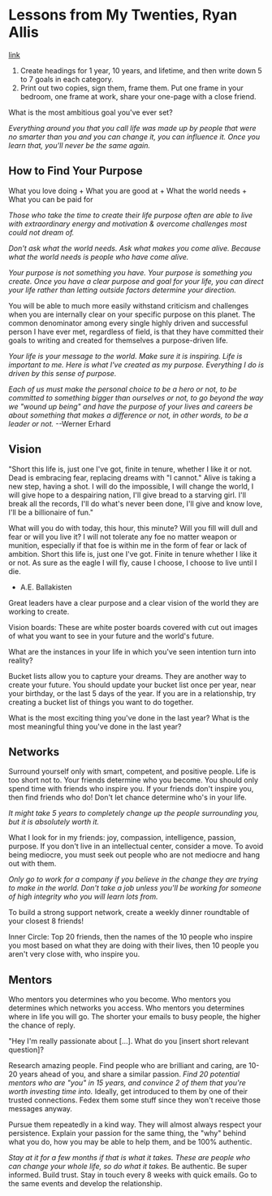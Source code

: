 # Lessons from My Twenties, Ryan Allis
[link](http://www.scribd.com/doc/236446010/Lessons-From-My-20s-By-Ryan-Allis)

1. Create headings for 1 year, 10 years, and lifetime, and then write down 5 to 7 goals in each category.
2. Print out two copies, sign them, frame them. Put one frame in your bedroom, one frame at work, share your one-page with a close friend.

What is the most ambitious goal you've ever set?

*Everything around you that you call life was made up by people that were no smarter than you and you can change it, you can influence it. Once you learn that, you'll never be the same again.*

## How to Find Your Purpose

What you love doing + What you are good at + What the world needs + What you can be paid for

*Those who take the time to create their life purpose often are able to live with extraordinary energy and motivation & overcome challenges most could not dream of.*

*Don't ask what the world needs. Ask what makes you come alive. Because what the world needs is people who have come alive.*

*Your purpose is not something you have. Your purpose is something you create. Once you have a clear purpose and goal for your life, you can direct your life rather than letting outside factors determine your direction.*

You will be able to much more easily withstand criticism and challenges when you are internally clear on your specific purpose on this planet. The common denominator among every single highly driven and successful person I have ever met, regardless of field, is that they have committed their goals to writing and created for themselves a purpose-driven life.

*Your life is your message to the world. Make sure it is inspiring. Life is important to me. Here is what I've created as my purpose. Everything I do is driven by this sense of purpose.*

*Each of us must make the personal choice to be a hero or not, to be committed to something bigger than ourselves or not, to go beyond the way we "wound up being" and have the purpose of your lives and careers be about something that makes a difference or not, in other words, to be a leader or not.* --Werner Erhard

## Vision

"Short this life is, just one I've got, finite in tenure, whether I like it or not. Dead is embracing fear, replacing dreams with "I cannot." Alive is taking a new step, having a shot. I will do the impossible, I will change the world, I will give hope to a despairing nation, I'll give bread to a starving girl. I'll break all the records, I'll do what's never been done, I'll give and know love, I'll be a billionaire of fun."

What will you do with today, this hour, this minute? Will you fill will dull and fear or will you live it? I will not tolerate any foe no matter weapon or munition, especially if that foe is within me in the form of fear or lack of ambition. Short this life is, just one I've got. Finite in tenure whether I like it or not. As sure as the eagle I will fly, cause I choose, I choose to live until I die.

- A.E. Ballakisten

Great leaders have a clear purpose and a clear vision of the world they are working to create.

Vision boards: These are white poster boards covered with cut out images of what you want to see in your future and the world's future.

What are the instances in your life in which you've seen intention turn into reality?

Bucket lists allow you to capture your dreams. They are another way to create your future. You should update your bucket list once per year, near your birthday, or the last 5 days of the year. If you are in a relationship, try creating a bucket list of things you want to do together.

What is the most exciting thing you've done in the last year? What is the most meaningful thing you've done in the last year?

## Networks

Surround yourself only with smart, competent, and positive people. Life is too short not to. Your friends determine who you become. You should only spend time with friends who inspire you. If your friends don't inspire you, then find friends who do! Don't let chance determine who's in your life.

*It might take 5 years to completely change up the people surrounding you, but it is absolutely worth it.*

What I look for in my friends: joy, compassion, intelligence, passion, purpose. If you don't live in an intellectual center, consider a move. To avoid being mediocre, you must seek out people who are not mediocre and hang out with them.

*Only go to work for a company if you believe in the change they are trying to make in the world. Don't take a job unless you'll be working for someone of high integrity who you will learn lots from.*

To build a strong support network, create a weekly dinner roundtable of your closest 8 friends!

Inner Circle: Top 20 friends, then the names of the 10 people who inspire you most based on what they are doing with their lives, then 10 people you aren't very close with, who inspire you.

## Mentors

Who mentors you determines who you become. Who mentors you determines which networks you access. Who mentors you determines where in life you will go. The shorter your emails to busy people, the higher the chance of reply.

"Hey I'm really passionate about [...]. What do you [insert short relevant question]?

Research amazing people. Find people who are brilliant and caring, are 10-20 years ahead of you, and share a similar passion. *Find 20 potential mentors who are "you" in 15 years, and convince 2 of them that you're worth investing time into.* Ideally, get introduced to them by one of their trusted connections. Fedex them some stuff since they won't receive those messages anyway.

Pursue them repeatedly in a kind way. They will almost always respect your persistence. Explain your passion for the same thing, the "why" behind what you do, how you may be able to help them, and be 100% authentic.

*Stay at it for a few months if that is what it takes. These are people who can change your whole life, so do what it takes.* Be authentic. Be super informed. Build trust. Stay in touch every 8 weeks with quick emails. Go to the same events and develop the relationship.
